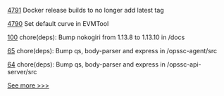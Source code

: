 
[4791](https://github.com/hyperledger/besu/pull/4791) Docker release builds to no longer add latest tag

[4790](https://github.com/hyperledger/besu/pull/4790) Set default curve in EVMTool

[100](https://github.com/hyperledger/aries-staticagent-python/pull/100) chore(deps): Bump nokogiri from 1.13.8 to 1.13.10 in /docs

[65](https://github.com/hyperledger-labs/fabric-opssc/pull/65) chore(deps): Bump qs, body-parser and express in /opssc-agent/src

[64](https://github.com/hyperledger-labs/fabric-opssc/pull/64) chore(deps): Bump qs, body-parser and express in /opssc-api-server/src


[See more >>>](https://start-here.hyperledger.org/pull-requests)

